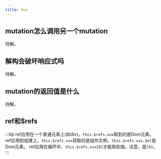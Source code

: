 ```yaml
---
title: Vue
---
```

## mutation怎么调用另一个mutation
待解。

## 解构会破坏响应式吗
待解。

## mutation的返回值是什么
待解。

## ref和$refs
:::tip
ref应用在一个普通元素上(如div)，```this.$refs.xxx```取到的是Dom元素。    
ref应用到组建上，```this.$refs.xxx```获取的是组件实例。```this.$refs.xxx.$el```是Dom元素。
ref应用在循环中，```this.$refs.xxx[0]```才能取到值。注意，是```[0]```。
:::